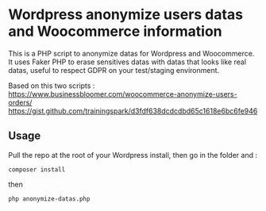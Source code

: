 # Wordpress anonymize users datas and Woocommerce information

This is a PHP script to anonymize datas for Wordpress and Woocommerce.
It uses Faker PHP to erase sensitives datas with datas that looks like real datas, useful to respect GDPR on your test/staging environment.

Based on this two scripts :
https://www.businessbloomer.com/woocommerce-anonymize-users-orders/
https://gist.github.com/trainingspark/d3fdf638dcdcdbd65c1618e6bc6fe946

## Usage

Pull the repo at the root of your Wordpress install, then go in the folder and :

```
composer install
```

then

```
php anonymize-datas.php
```
